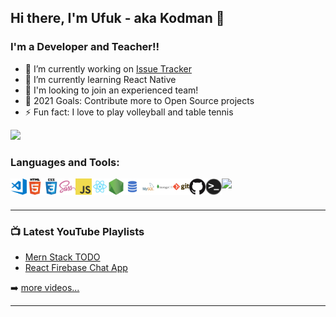 ## Hi there, I'm Ufuk - aka Kodman 👋

### I'm a Developer and Teacher!!



- 🔭 I’m currently working on [Issue Tracker](https://github.com/KodstarBootcamp/issue-tracker-2020-1) 
- 🌱 I’m currently learning React Native
- 🤔 I'm looking to join an experienced team!
- 🥅 2021 Goals: Contribute more to Open Source projects
- ⚡ Fun fact: I love to play volleyball and table tennis

![](https://komarev.com/ghpvc/?username=u-uysal)


### Languages and Tools:

<img align="left" alt="Visual Studio Code" width="26px" src="https://raw.githubusercontent.com/github/explore/80688e429a7d4ef2fca1e82350fe8e3517d3494d/topics/visual-studio-code/visual-studio-code.png" />
<img align="left" alt="HTML5" width="26px" src="https://raw.githubusercontent.com/github/explore/80688e429a7d4ef2fca1e82350fe8e3517d3494d/topics/html/html.png" />
<img align="left" alt="CSS3" width="26px" src="https://raw.githubusercontent.com/github/explore/80688e429a7d4ef2fca1e82350fe8e3517d3494d/topics/css/css.png" />
<img align="left" alt="Sass" width="26px" src="https://raw.githubusercontent.com/github/explore/80688e429a7d4ef2fca1e82350fe8e3517d3494d/topics/sass/sass.png" />
<img align="left" alt="JavaScript" width="26px" src="https://raw.githubusercontent.com/github/explore/80688e429a7d4ef2fca1e82350fe8e3517d3494d/topics/javascript/javascript.png" />
<img align="left" alt="React" width="26px" src="https://raw.githubusercontent.com/github/explore/80688e429a7d4ef2fca1e82350fe8e3517d3494d/topics/react/react.png" />
<img align="left" alt="Node.js" width="26px" src="https://raw.githubusercontent.com/github/explore/80688e429a7d4ef2fca1e82350fe8e3517d3494d/topics/nodejs/nodejs.png" />

<img align="left" alt="SQL" width="26px" src="https://raw.githubusercontent.com/github/explore/80688e429a7d4ef2fca1e82350fe8e3517d3494d/topics/sql/sql.png" />
<img align="left" alt="MySQL" width="26px" src="https://raw.githubusercontent.com/github/explore/80688e429a7d4ef2fca1e82350fe8e3517d3494d/topics/mysql/mysql.png" />
<img align="left" alt="MongoDB" width="26px" src="https://raw.githubusercontent.com/github/explore/80688e429a7d4ef2fca1e82350fe8e3517d3494d/topics/mongodb/mongodb.png" />
<img align="left" alt="Git" width="26px" src="https://raw.githubusercontent.com/github/explore/80688e429a7d4ef2fca1e82350fe8e3517d3494d/topics/git/git.png" />
<img align="left" alt="GitHub" width="26px" src="https://raw.githubusercontent.com/github/explore/78df643247d429f6cc873026c0622819ad797942/topics/github/github.png" />
<img align="left" alt="Terminal" width="26px" src="https://raw.githubusercontent.com/github/explore/80688e429a7d4ef2fca1e82350fe8e3517d3494d/topics/terminal/terminal.png" />
 <img  width="26px"
      src="https://upload.wikimedia.org/wikipedia/commons/thumb/b/b2/Bootstrap_logo.svg/480px-Bootstrap_logo.svg.png">

<br />
<br />

---

### 📺 Latest YouTube Playlists

<!-- YOUTUBE:START -->

- [Mern Stack TODO](https://www.youtube.com/watch?v=zhGCaFL4TGA&list=PL5eaCB5YnC38gL5JwLpMK4qqEiMMnu9fN&ab_channel=Kod-Man)
- [React Firebase Chat App](https://www.youtube.com/watch?v=8mRZiOjEOBs&list=PL5eaCB5YnC387YljJ_N6TgWJoMpLL0KCh)

<!-- YOUTUBE:END -->

➡️ [more videos...](https://www.youtube.com/channel/UCm1tKKCDpcynlZYu-wVO36w)

---
